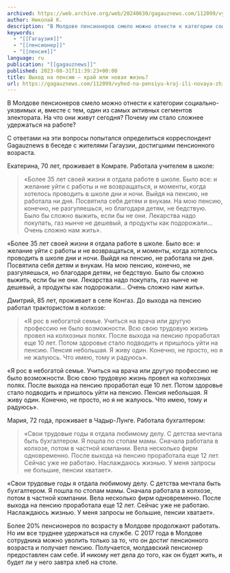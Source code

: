 ```yaml
---
archived: https://web.archive.org/web/20240630/gagauznews.com/112099/vyhod-na-pensiyu-kraj-ili-novaya-zhizn.html
author: Николай К.
description: "В Молдове пенсионеров смело можно отнести к категории социально-уязвимых и, вместе с тем, один из самых активных сегментов электората. На что они живут сегодня? Почему им стало сложнее удержаться на работе? С ответами на эти вопросы попытался определиться корреспондент Gagauznews в беседе с жителями Гагаузии, достигшими пенсионного возраста. Екатерина, 70 лет, проживает в Комрате. Работала учителем в школе: «Более 35 лет своей жизни я отдала работе в школе. Было все: и желание уйти с работы и не возвращаться, и моменты, когда хотелось проводить в школе дни и ночи. Выйдя на пенсию, не работала ни дня. Посвятила себя детям и внукам. […]"
keywords:
  - "[[Гагаузия]]"
  - "[[пенсионер]]"
  - "[[пенсия]]"
language: ru
publication: "[[gagauznews]]"
published: 2023-08-31T11:39:23+00:00
title: Выход на пенсию – край или новая жизнь?
url: https://gagauznews.com/112099/vyhod-na-pensiyu-kraj-ili-novaya-zhizn.html
---
```


В Молдове пенсионеров смело можно отнести к категории социально-уязвимых и, вместе с тем, один из самых активных сегментов электората. На что они живут сегодня? Почему им стало сложнее удержаться на работе?

С ответами на эти вопросы попытался определиться корреспондент Gagauznews в беседе с жителями Гагаузии, достигшими пенсионного возраста.

Екатерина, 70 лет, проживает в Комрате. Работала учителем в школе:

> «Более 35 лет своей жизни я отдала работе в школе. Было все: и желание уйти с работы и не возвращаться, и моменты, когда хотелось проводить в школе дни и ночи. Выйдя на пенсию, не работала ни дня. Посвятила себя детям и внукам. На мою пенсию, конечно, не разгуляешься, но благодаря детям, не бедствую. Было бы сложно выжить, если бы не они. Лекарства надо покупать, газ нынче не дешевый, а продукты как подорожали… Очень сложно нам жить».

«Более 35 лет своей жизни я отдала работе в школе. Было все: и желание уйти с работы и не возвращаться, и моменты, когда хотелось проводить в школе дни и ночи. Выйдя на пенсию, не работала ни дня. Посвятила себя детям и внукам. На мою пенсию, конечно, не разгуляешься, но благодаря детям, не бедствую. Было бы сложно выжить, если бы не они. Лекарства надо покупать, газ нынче не дешевый, а продукты как подорожали… Очень сложно нам жить».

Дмитрий, 85 лет, проживает в селе Конгаз. До выхода на пенсию работал трактористом в колхозе:

> «Я рос в небогатой семье. Учиться на врача или другую профессию не было возможности. Всю свою трудовую жизнь провел на колхозных полях. После выхода на пенсию проработал еще 10 лет. Потом здоровье стало подводить и пришлось уйти на пенсию. Пенсия небольшая. Я живу один. Конечно, не просто, но я не жалуюсь. Что имею, тому и радуюсь».

«Я рос в небогатой семье. Учиться на врача или другую профессию не было возможности. Всю свою трудовую жизнь провел на колхозных полях. После выхода на пенсию проработал еще 10 лет. Потом здоровье стало подводить и пришлось уйти на пенсию. Пенсия небольшая. Я живу один. Конечно, не просто, но я не жалуюсь. Что имею, тому и радуюсь».

Мария, 72 года, проживает в Чадыр-Лунге. Работала бухгалтером:

> «Свои трудовые годы я отдала любимому делу. С детства мечтала быть бухгалтером. Я пошла по стопам мамы. Сначала работала в колхозе, потом в частной компании. Вела несколько фирм одновременно. После выхода на пенсию проработала еще 12 лет. Сейчас уже не работаю. Наслаждаюсь жизнью. У меня запросы не большие, пенсии хватает».

«Свои трудовые годы я отдала любимому делу. С детства мечтала быть бухгалтером. Я пошла по стопам мамы. Сначала работала в колхозе, потом в частной компании. Вела несколько фирм одновременно. После выхода на пенсию проработала еще 12 лет. Сейчас уже не работаю. Наслаждаюсь жизнью. У меня запросы не большие, пенсии хватает».

Более 20% пенсионеров по возрасту в Молдове продолжают работать. Но им все труднее удержаться на службе. С 2017 года в Молдове сотрудника можно уволить только за то, что он достиг пенсионного возраста и получает пенсию. Получается, молдавский пенсионер предоставлен сам себе. И никому нет дела до того, как он будет жить, и будет ли у него завтра хлеб на столе.